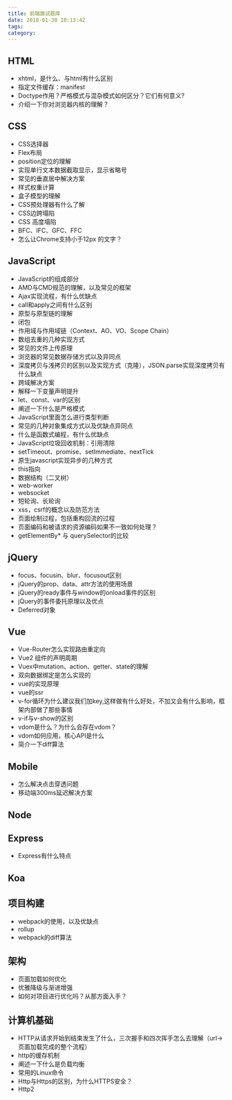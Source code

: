 ```yaml
---
title: 前端面试题库
date: 2018-01-30 10:13:42
tags:
category:
---
```


## HTML
 - xhtml，是什么、与html有什么区别
 - 指定文件缓存：manifest
 - Doctype作用？严格模式与混杂模式如何区分？它们有何意义?
 - 介绍一下你对浏览器内核的理解？

## CSS
 - CSS选择器
 - Flex布局
 - position定位的理解
 - 实现单行文本数据截取显示，显示省略号
 - 常见的垂直居中解决方案
 - 样式权重计算
 - 盒子模型的理解
 - CSS预处理器有什么了解
 - CSS边跨塌陷
 - CSS 高度塌陷
 - BFC、IFC、GFC、FFC
 - 怎么让Chrome支持小于12px 的文字？

## JavaScript
 - JavaScript的组成部分
 - AMD与CMD规范的理解，以及常见的框架
 - Ajax实现流程，有什么优缺点
 - call和apply之间有什么区别
 - 原型与原型链的理解
 - 闭包
 - 作用域与作用域链（Context、AO、VO、Scope Chain）
 - 数组去重的几种实现方式
 - 常见的文件上传原理
 - 浏览器的常见数据存储方式以及异同点
 - 深度拷贝与浅拷贝的区别以及实现方式（克隆），JSON.parse实现深度拷贝有什么缺点
 - 跨域解决方案
 - 解释一下变量声明提升
 - let、const、var的区别
 - 阐述一下什么是严格模式
 - JavaScript里面怎么进行类型判断
 - 常见的几种对象集成方式以及优缺点异同点
 - 什么是函数式编程，有什么优缺点
 - JavaScript垃圾回收机制：引用清除
 - setTimeout、promise、setImmediate、nextTick
 - 原生javascript实现异步的几种方式
 - this指向
 - 数据结构（二叉树）
 - web-worker
 - websocket
 - 短轮询、长轮询
 - xss，csrf的概念以及防范方法
 - 页面绘制过程，包括重构回流的过程
 - 页面编码和被请求的资源编码如果不一致如何处理？
 - getElementBy* 与 querySelector的比较

## jQuery
 - focus、focusin、blur、focusout区别
 - jQuery的prop、data、attr方法的使用场景
 - jQuery的ready事件与window的onload事件的区别
 - jQuery的事件委托原理以及优点
 - Deferred对象

## Vue
 - Vue-Router怎么实现路由重定向
 - Vue2 组件的声明周期
 - Vuex中mutation、action、getter、state的理解
 - 双向数据绑定是怎么实现的
 - vue的实现原理
 - vue的ssr
 - v-for循环为什么建议我们加key,这样做有什么好处，不加又会有什么影响，框架内部做了那些事情
 - v-if与v-show的区别
 - vdom是什么？为什么会存在vdom？
 - vdom如何应用，核心API是什么
 - 简介一下diff算法

## Mobile
 - 怎么解决点击穿透问题
 - 移动端300ms延迟解决方案

## Node

## Express
 - Express有什么特点

## Koa

## 项目构建
 - webpack的使用，以及优缺点
 - rollup
 - webpack的diff算法

## 架构
 - 页面加载如何优化
 - 优雅降级与渐进增强
 - 如何对项目进行优化吗？从那方面入手？

## 计算机基础
 - HTTP从请求开始到结束发生了什么，三次握手和四次挥手怎么去理解（url->页面加载完成的整个流程）
 - http的缓存机制
 - 阐述一下什么是负载均衡
 - 常用的Linux命令
 - Http与Https的区别，为什么HTTPS安全？
 - Http2

